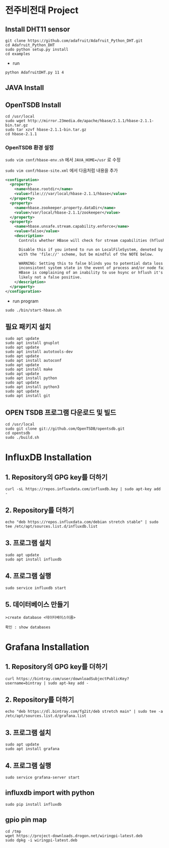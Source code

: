 # 전주비전대 Project 

## Install DHT11 sensor 
```
git clone https://github.com/adafruit/Adafruit_Python_DHT.git 
cd Adafruit_Python_DHT
sudo python setup.py install
cd examples
```
  - run
  ```
  python AdafruitDHT.py 11 4
  ```
## JAVA Install

## OpenTSDB Install
```
cd /usr/local
sudo wget http://mirror.23media.de/apache/hbase/2.1.1/hbase-2.1.1-bin.tar.gz
sudo tar xzvf hbase-2.1.1-bin.tar.gz
cd hbase-2.1.1
```
### OpenTSDB 환경 설정
`sudo vim conf/hbase-env.sh` 에서 `JAVA_HOME=/usr` 로 수정

`sudo vim conf/hbase-site.xml` 에서 다음처럼 내용을 추가
```xml
<configuration>
  <property>
    <name>hbase.rootdir</name>
    <value>file:///var/local/hbase-2.1.1/hbase</value>
  </property>
  <property>
    <name>hbase.zookeeper.property.dataDir</name>
    <value>/var/local/hbase-2.1.1/zookeeper</value>
  </property>
  <property>
    <name>hbase.unsafe.stream.capability.enforce</name>
    <value>false</value>
    <description>
      Controls whether HBase will check for stream capabilities (hflush/hsync).

      Disable this if you intend to run on LocalFileSystem, denoted by a rootdir
      with the 'file://' scheme, but be mindful of the NOTE below.

      WARNING: Setting this to false blinds you to potential data loss and
      inconsistent system state in the event of process and/or node failures. If
      HBase is complaining of an inability to use hsync or hflush it's most
      likely not a false positive.
    </description>
  </property>
</configuration>
```
  - run program
  ```
  sudo ./bin/start-hbase.sh
  ```
## 필요 패키지 설치
```
sudo apt update
sudo apt install gnuplot
sudo apt update
sudo apt install autotools-dev
sudo apt update
sudo apt install autoconf
sudo apt update
sudo apt install make
sudo apt update
sudo apt install python
sudo apt update
sudo apt install python3
sudo apt update
sudo apt install git
```
## OPEN TSDB 프로그램 다운로드 및 빌드
```
cd /usr/local
sudo git clone git://github.com/OpenTSDB/opentsdb.git
cd opentsdb
sudo ./build.sh
```

# InfluxDB Installation

## 1. Repository의 GPG key를 더하기
```
curl -sL https://repos.influxdata.com/influxdb.key | sudo apt-key add -
```

## 2. Repository를 더하기
```
echo "deb https://repos.influxdata.com/debian stretch stable" | sudo tee /etc/apt/sources.list.d/influxdb.list
```

## 3. 프로그램 설치
```
sudo apt update
sudo apt install influxdb
```

## 4. 프로그램 실행
```
sudo service influxdb start
```
## 5. 데이터베이스 만들기
```
>create database <데이터베이스이름>
```
```
확인 : show databases 
```
# Grafana Installation

## 1. Repository의 GPG key를 더하기
```
curl https://bintray.com/user/downloadSubjectPublicKey?username=bintray | sudo apt-key add -
```

## 2. Repository를 더하기
```
echo "deb https://dl.bintray.com/fg2it/deb stretch main" | sudo tee -a /etc/apt/sources.list.d/grafana.list
```

## 3. 프로그램 설치
```
sudo apt update
sudo apt install grafana
```

## 4. 프로그램 실행
```
sudo service grafana-server start
```
## influxdb import with python
```
sudo pip install influxdb
```
## gpio pin map
```
cd /tmp
wget https://project-downloads.drogon.net/wiringpi-latest.deb
sudo dpkg -i wiringpi-latest.deb
```
